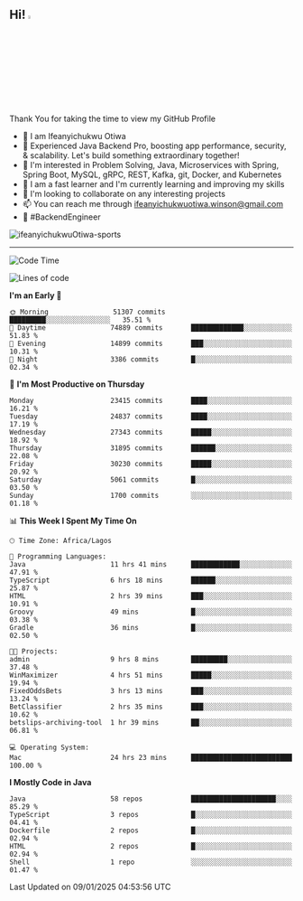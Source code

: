 <!-- BLOG-POST-LIST:START --><!-- BLOG-POST-LIST:END -->

## Hi! <img src="https://media.giphy.com/media/hvRJCLFzcasrR4ia7z/giphy.gif" width="4%"> 

Thank You for taking the time to view my GitHub Profile

- 👋 I am Ifeanyichukwu Otiwa
- 🚀 Experienced Java Backend Pro, boosting app performance, security, & scalability. Let's build something extraordinary together!
- 👀 I'm interested in Problem Solving, Java, Microservices with Spring, Spring Boot, MySQL, gRPC, REST, Kafka, git, Docker, and Kubernetes
- 🌱 I am a fast learner and I'm currently learning and improving my skills
- 💞️ I'm looking to collaborate on any interesting projects
- 📫 You can reach me through ifeanyichukwuotiwa.winson@gmail.com
- 🚀 #BackendEngineer

<p align="left" marginTop="10px"> <img src="https://komarev.com/ghpvc/?username=ifeanyichukwuOtiwa-sports&label=Profile%20views&color=0e75b6&style=for-the-badge" alt="ifeanyichukwuOtiwa-sports" /> </p>

***

<!--START_SECTION:waka-->
![Code Time](http://img.shields.io/badge/Code%20Time-3%2C303%20hrs%2034%20mins-blue)

![Lines of code](https://img.shields.io/badge/From%20Hello%20World%20I%27ve%20Written-36.0%20million%20lines%20of%20code-blue)

**I'm an Early 🐤** 

```text
🌞 Morning                51307 commits       █████████░░░░░░░░░░░░░░░░   35.51 % 
🌆 Daytime                74889 commits       █████████████░░░░░░░░░░░░   51.83 % 
🌃 Evening                14899 commits       ███░░░░░░░░░░░░░░░░░░░░░░   10.31 % 
🌙 Night                  3386 commits        █░░░░░░░░░░░░░░░░░░░░░░░░   02.34 % 
```
📅 **I'm Most Productive on Thursday** 

```text
Monday                   23415 commits       ████░░░░░░░░░░░░░░░░░░░░░   16.21 % 
Tuesday                  24837 commits       ████░░░░░░░░░░░░░░░░░░░░░   17.19 % 
Wednesday                27343 commits       █████░░░░░░░░░░░░░░░░░░░░   18.92 % 
Thursday                 31895 commits       ██████░░░░░░░░░░░░░░░░░░░   22.08 % 
Friday                   30230 commits       █████░░░░░░░░░░░░░░░░░░░░   20.92 % 
Saturday                 5061 commits        █░░░░░░░░░░░░░░░░░░░░░░░░   03.50 % 
Sunday                   1700 commits        ░░░░░░░░░░░░░░░░░░░░░░░░░   01.18 % 
```


📊 **This Week I Spent My Time On** 

```text
🕑︎ Time Zone: Africa/Lagos

💬 Programming Languages: 
Java                     11 hrs 41 mins      ████████████░░░░░░░░░░░░░   47.91 % 
TypeScript               6 hrs 18 mins       ██████░░░░░░░░░░░░░░░░░░░   25.87 % 
HTML                     2 hrs 39 mins       ███░░░░░░░░░░░░░░░░░░░░░░   10.91 % 
Groovy                   49 mins             █░░░░░░░░░░░░░░░░░░░░░░░░   03.38 % 
Gradle                   36 mins             █░░░░░░░░░░░░░░░░░░░░░░░░   02.50 % 

🐱‍💻 Projects: 
admin                    9 hrs 8 mins        █████████░░░░░░░░░░░░░░░░   37.48 % 
WinMaximizer             4 hrs 51 mins       █████░░░░░░░░░░░░░░░░░░░░   19.94 % 
FixedOddsBets            3 hrs 13 mins       ███░░░░░░░░░░░░░░░░░░░░░░   13.24 % 
BetClassifier            2 hrs 35 mins       ███░░░░░░░░░░░░░░░░░░░░░░   10.62 % 
betslips-archiving-tool  1 hr 39 mins        ██░░░░░░░░░░░░░░░░░░░░░░░   06.81 % 

💻 Operating System: 
Mac                      24 hrs 23 mins      █████████████████████████   100.00 % 
```

**I Mostly Code in Java** 

```text
Java                     58 repos            █████████████████████░░░░   85.29 % 
TypeScript               3 repos             █░░░░░░░░░░░░░░░░░░░░░░░░   04.41 % 
Dockerfile               2 repos             █░░░░░░░░░░░░░░░░░░░░░░░░   02.94 % 
HTML                     2 repos             █░░░░░░░░░░░░░░░░░░░░░░░░   02.94 % 
Shell                    1 repo              ░░░░░░░░░░░░░░░░░░░░░░░░░   01.47 % 
```




 Last Updated on 09/01/2025 04:53:56 UTC
<!--END_SECTION:waka-->

<!--
<p align="center">
![trophy](https://github-profile-trophy.vercel.app/?username=ifeanyichukwuOtiwa-sports&theme=onedark) (https://github.com/ryo-ma/github-profile-trophy)
</p>
-->

<!---
ifeanyi-otiwa/ifeanyi-otiwa is a ✨ special ✨ repository because its `README.md` (this file) appears on your GitHub profile.
You can click the Preview link to take a look at your changes.
--->
